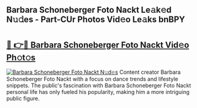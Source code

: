 ## Barbara Schoneberger Foto Nackt Le𝚊k𝚎d N𝚞𝚍es - Part-CUr Photos Vid𝚎o Le𝚊ks bnBPY

# <h2><a href="http://fb3jj1e.evod.top/?m=Barbara+Schoneberger+Foto+Nackt">🔗 👉🔴 Barbara Schoneberger Foto Nackt Vid𝚎o Ph𝚘t𝚘s</a></h2>

[![Barbara Schoneberger Foto Nackt N𝚞d𝚎s](https://i.imgur.com/8V9OHl7.gif)](http://fb3jj1e.evod.top/?m=Barbara+Schoneberger+Foto+Nackt)
Content creator Barbara Schoneberger Foto Nackt with a focus on dance trends and lifestyle snippets. The public's fascination with Barbara Schoneberger Foto Nackt personal life has only fueled his popularity, making him a more intriguing public figure. 
